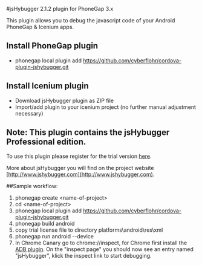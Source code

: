 #jsHybugger 2.1.2 plugin for PhoneGap 3.x

This plugin allows you to debug the javascript code of your Android PhoneGap & Icenium apps.

## Install PhoneGap plugin

* phonegap local plugin add https://github.com/cyberflohr/cordova-plugin-jshybugger.git

## Install Icenium plugin

* Download jsHybugger plugin as ZIP file
* Import/add plugin to your icenium project (no further manual adjustment necessary) 

## Note: This plugin contains the jsHybugger Professional  edition. 
To use this plugin please register for the trial version [here](https://www.jshybugger.com/#trial).

More about jsHybugger you will find on the project website [http://www.jshybugger.com](http://www.jshybugger.com).

##Sample workflow: 

1. phonegap create &lt;name-of-project>
2. cd &lt;name-of-project>
3. phonegap local plugin add https://github.com/cyberflohr/cordova-plugin-jshybugger.git
4. phonegap build android 
5. copy trial license file to directory platforms\android\res\xml
6. phonegap run android --device
7. In Chrome Canary go to chrome://inspect, for Chrome first install the [ADB plugin](https://chrome.google.com/webstore/detail/adb/dpngiggdglpdnjdoaefidgiigpemgage). On the "inspect page" you should now see an entry named "jsHybugger", klick the inspect link to start debugging.
